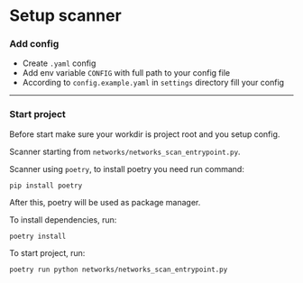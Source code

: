 # Setup scanner

### Add config
* Create `.yaml` config
* Add env variable `CONFIG` with full path to your config file
* According to `config.example.yaml` in `settings` directory fill your config
---
### Start project
Before start make sure your workdir is project root and you setup config.

Scanner starting from `networks/networks_scan_entrypoint.py`.

Scanner using `poetry`, to install poetry you need run command:
```
pip install poetry
```

After this, poetry will be used as package manager.

To install dependencies, run:
```
poetry install
```

To start project, run:
```
poetry run python networks/networks_scan_entrypoint.py
```